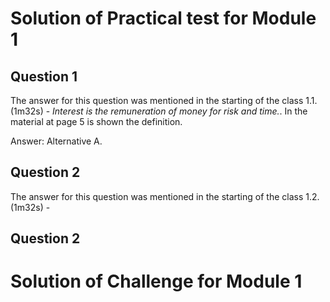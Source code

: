 # **Solution of Practical test for Module 1**

## **Question 1**

The answer for this question was mentioned in the starting of the 
class 1.1.(1m32s) - *Interest is the remuneration of money for risk and time.*. 
In the material at page 5 is shown the definition. 

Answer: Alternative A.

## **Question 2** 

The answer for this question was mentioned in the starting of the 
class 1.2.(1m32s) -


## **Question 2** 





# **Solution of Challenge for Module 1**

